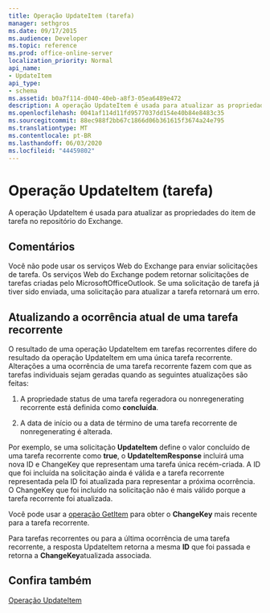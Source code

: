 ```yaml
---
title: Operação UpdateItem (tarefa)
manager: sethgros
ms.date: 09/17/2015
ms.audience: Developer
ms.topic: reference
ms.prod: office-online-server
localization_priority: Normal
api_name:
- UpdateItem
api_type:
- schema
ms.assetid: b0a7f114-d040-40eb-a8f3-05ea6489e472
description: A operação UpdateItem é usada para atualizar as propriedades do item de tarefa no repositório do Exchange.
ms.openlocfilehash: 0041af114d11fd9577037dd154e40b84e8483c35
ms.sourcegitcommit: 88ec988f2bb67c1866d06b361615f3674a24e795
ms.translationtype: MT
ms.contentlocale: pt-BR
ms.lasthandoff: 06/03/2020
ms.locfileid: "44459802"
---
```

# <a name="updateitem-operation-task"></a>Operação UpdateItem (tarefa)

A operação UpdateItem é usada para atualizar as propriedades do item de tarefa no repositório do Exchange.
  
## <a name="remarks"></a>Comentários

Você não pode usar os serviços Web do Exchange para enviar solicitações de tarefa. Os serviços Web do Exchange podem retornar solicitações de tarefas criadas pelo MicrosoftOfficeOutlook. Se uma solicitação de tarefa já tiver sido enviada, uma solicitação para atualizar a tarefa retornará um erro.
  
## <a name="updating-the-current-occurrence-of-a-recurring-task"></a>Atualizando a ocorrência atual de uma tarefa recorrente

O resultado de uma operação UpdateItem em tarefas recorrentes difere do resultado da operação UpdateItem em uma única tarefa recorrente. Alterações a uma ocorrência de uma tarefa recorrente fazem com que as tarefas individuais sejam geradas quando as seguintes atualizações são feitas:
  
1. A propriedade status de uma tarefa regeradora ou nonregenerating recorrente está definida como **concluída**.
    
2. A data de início ou a data de término de uma tarefa recorrente de nonregenerating é alterada.
    
Por exemplo, se uma solicitação **UpdateItem** define o valor concluído de uma tarefa recorrente como **true**, o **UpdateItemResponse** incluirá uma nova ID e ChangeKey que representam uma tarefa única recém-criada. A ID que foi incluída na solicitação ainda é válida e a tarefa recorrente representada pela ID foi atualizada para representar a próxima ocorrência. O ChangeKey que foi incluído na solicitação não é mais válido porque a tarefa recorrente foi atualizada. 
  
Você pode usar a [operação GetItem](getitem-operation.md) para obter o **ChangeKey** mais recente para a tarefa recorrente. 
  
Para tarefas recorrentes ou para a última ocorrência de uma tarefa recorrente, a resposta UpdateItem retorna a mesma **ID** que foi passada e retorna a **ChangeKey**atualizada associada.
  
## <a name="see-also"></a>Confira também



[Operação UpdateItem](updateitem-operation.md)

